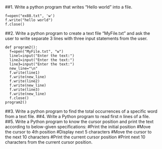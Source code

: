 ##1. Write a python program that writes “Hello world” into a file.
```
f=open("ex88.txt", 'w')
f.write("hello world")
f.close()
```
##2. Write a python program to create a text file “MyFile.txt” and ask the user to write separate 3 lines with three input statements from the user.
```
def program2():
  f=open("MyFile.txt", "w")
  linel=input("Enter the text:")
  line2=input("Enter the text:")
  line3=input("Enter the text:")
  new_line="\n"
  f.write(line1)
  f.write(new_line)
  f.write(line2)
  f.write(new_line)
  f.write(line3)
  f.write(new_line)
  f.close()
program2()
```
##3. Write a python program to find the total occurrences of a specific word from a text file.
##4. Write a Python program to read first n lines of a file.
##5. Write a Python program to know the cursor position and print the text according to below-given specifications:
    #Print the initial position
    #Move the cursor to 4th position
    #Display next 5 characters
    #Move the cursor to the next 10 characters
    #Print the current cursor position
    #Print next 10 characters from the current cursor position.

